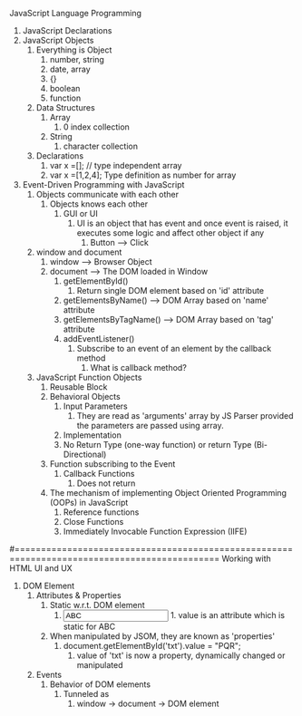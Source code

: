 JavaScript Language Programming

1. JavaScript Declarations
2. JavaScript Objects
   1. Everything is Object
      1. number, string
      2. date, array
      3. {}
      4. boolean
      5. function
   2. Data Structures
      1. Array
         1. 0 index collection
      2. String
         1. character collection
   3. Declarations
      1. var x =[]; // type independent array
      2. var x =[1,2,4]; Type definition as number for array
3. Event-Driven Programming with JavaScript
   1. Objects communicate with each other
      1. Objects knows each other
         1. GUI or UI
            1. UI is an object that has event and once event is raised, it executes some logic and affect other object if any
               1. Button --> Click
   2. window and document
      1. window --> Browser Object
      2. document --> The DOM loaded in Window
         1. getElementById()
            1. Return single DOM element based on 'id' attribute
         2. getElementsByName() --> DOM Array based on 'name' attribute
         3. getElementsByTagName() --> DOM Array based on 'tag' attribute
         4. addEventListener()
            1. Subscribe to an event of an element by the callback method
               1. What is callback method?
   3. JavaScript Function Objects
      1. Reusable Block
      2. Behavioral Objects
         1. Input Parameters
            1. They are read as 'arguments' array by JS Parser provided the parameters are passed using array.
         2. Implementation
         3. No Return Type (one-way function) or return Type (Bi-Directional)
      3. Function subscribing to the Event
         1. Callback Functions
            1. Does not return
      4. The mechanism of implementing Object Oriented Programming (OOPs) in JavaScript
         1. Reference functions
         2. Close Functions
         3. Immediately Invocable Function Expression (IIFE)

#=============================================================================================
Working with HTML UI and UX

1. DOM Element
   1. Attributes & Properties
      1. Static w.r.t. DOM element
         1. <input type="text" id="txt" value="ABC">
            1. value is an attribute which is static for ABC
      2. When manipulated by JSOM, they are known as 'properties'
         1. document.getElementById('txt').value = "PQR";
            1. value of 'txt' is now a property, dynamically changed or manipulated
   2. Events
      1. Behavior of DOM elements
         1. Tunneled as
            1. window -> document -> DOM element
